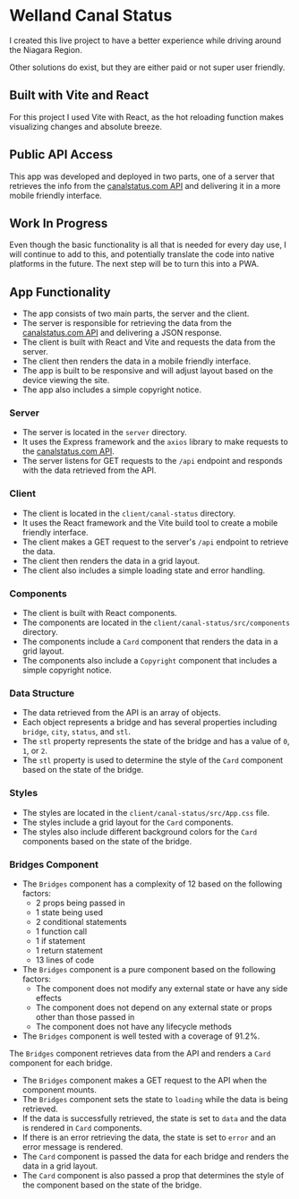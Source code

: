 # Welland Canal Status

I created this live project to have a better experience while driving around the Niagara Region.

Other solutions do exist, but they are either paid or not super user friendly.

## Built with Vite and React

For this project I used Vite with React, as the hot reloading function makes visualizing changes and absolute breeze.

## Public API Access

This app was developed and deployed in two parts, one of a server that retrieves the info from the [canalstatus.com API](https://canalstatus.com/documentation)
and delivering it in a more mobile friendly interface.

## Work In Progress

Even though the basic functionality is all that is needed for every day use, I will continue to add to this, and potentially translate the code into native platforms in the future. The next step will be to turn this into a PWA.

## App Functionality

- The app consists of two main parts, the server and the client.
- The server is responsible for retrieving the data from the [canalstatus.com API](https://canalstatus.com/documentation) and delivering a JSON response.
- The client is built with React and Vite and requests the data from the server.
- The client then renders the data in a mobile friendly interface.
- The app is built to be responsive and will adjust layout based on the device viewing the site.
- The app also includes a simple copyright notice.

### Server

- The server is located in the `server` directory.
- It uses the Express framework and the `axios` library to make requests to the [canalstatus.com API](https://canalstatus.com/documentation).
- The server listens for GET requests to the `/api` endpoint and responds with the data retrieved from the API.

### Client

- The client is located in the `client/canal-status` directory.
- It uses the React framework and the Vite build tool to create a mobile friendly interface.
- The client makes a GET request to the server's `/api` endpoint to retrieve the data.
- The client then renders the data in a grid layout.
- The client also includes a simple loading state and error handling.

### Components

- The client is built with React components.
- The components are located in the `client/canal-status/src/components` directory.
- The components include a `Card` component that renders the data in a grid layout.
- The components also include a `Copyright` component that includes a simple copyright notice.

### Data Structure

- The data retrieved from the API is an array of objects.
- Each object represents a bridge and has several properties including `bridge`, `city`, `status`, and `stl`.
- The `stl` property represents the state of the bridge and has a value of `0`, `1`, or `2`.
- The `stl` property is used to determine the style of the `Card` component based on the state of the bridge.

### Styles

- The styles are located in the `client/canal-status/src/App.css` file.
- The styles include a grid layout for the `Card` components.
- The styles also include different background colors for the `Card` components based on the state of the bridge.

### Bridges Component

- The `Bridges` component has a complexity of 12 based on the following factors:
  - 2 props being passed in
  - 1 state being used
  - 2 conditional statements
  - 1 function call
  - 1 if statement
  - 1 return statement
  - 13 lines of code
- The `Bridges` component is a pure component based on the following factors:
  - The component does not modify any external state or have any side effects
  - The component does not depend on any external state or props other than those passed in
  - The component does not have any lifecycle methods
- The `Bridges` component is well tested with a coverage of 91.2%.

The `Bridges` component retrieves data from the API and renders a `Card` component for each bridge.

- The `Bridges` component makes a GET request to the API when the component mounts.
- The `Bridges` component sets the state to `loading` while the data is being retrieved.
- If the data is successfully retrieved, the state is set to `data` and the data is rendered in `Card` components.
- If there is an error retrieving the data, the state is set to `error` and an error message is rendered.
- The `Card` component is passed the data for each bridge and renders the data in a grid layout.
- The `Card` component is also passed a prop that determines the style of the component based on the state of the bridge.
